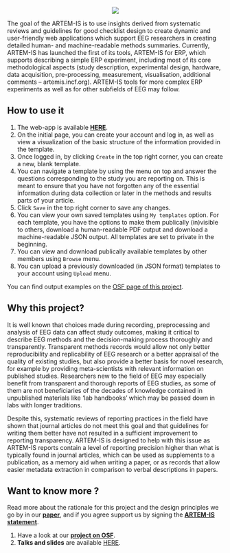 <!-- comment: landing page for ARTEMIS app -->

<center>

![](https://raw.githubusercontent.com/ohbm/eCOBIDAS/master/images/ARTEMIS_logo.jpg)

</center>

The goal of the ARTEM-IS is to use insights derived from systematic reviews and guidelines for good checklist design to create dynamic and user-friendly web applications which support EEG researchers in creating detailed human- and machine-readable methods summaries. Currently, ARTEM-IS has launched the first of its tools, ARTEM-IS for ERP, which supports describing a simple ERP experiment, including most of its core methodological aspects (study description, experimental design, hardware, data acquisition, pre-processing, measurement, visualisation, additional comments – artemis.incf.org). ARTEM-IS tools for more complex ERP experiments as well as for other subfields of EEG may follow.

## How to use it

1. The web-app is available **[HERE](https://artemis.incf.org/)**.
2. On the initial page, you can create your account and log in, as well as view a visualization of the basic structure of the information provided in the template.
3. Once logged in, by clicking `Create` in the top right corner, you can create a new, blank template.
4. You can navigate a template by using the menu on top and answer the questions corresponding to the study you are reporting on. This is meant to ensure that you have not forgotten any of the essential information during data collection or later in the methods and results parts of your article.
5. Click `Save` in the top right corner to save any changes.
6. You can view your own saved templates using `My templates` option. For each template, you have the options to make them publically (in)visible to others, download a human-readable PDF output and download a machine-readable JSON output. All templates are set to private in the beginning.
7. You can view and download publically available templates by other members using `Browse` menu.
8. You can upload a previously downloaded (in JSON format) templates to your account using `Upload` menu.

You can find output examples on the [OSF page of this project](https://osf.io/ahp3t/).

## Why this project?

It is well known that choices made during recording, preprocessing and analysis of EEG data can affect study outcomes, making it critical to describe EEG methods and the decision-making process thoroughly and transparently. Transparent methods records would allow not only better reproducibility and replicability of EEG research or a better appraisal of the quality of existing studies, but also provide a better basis for novel research, for example by providing meta-scientists with relevant information on published studies. Researchers new to the field of EEG may especially benefit from transparent and thorough reports of EEG studies, as some of them are not beneficiaries of the decades of knowledge contained in unpublished materials like ‘lab handbooks’ which may be passed down in labs with longer traditions.

Despite this, systematic reviews of reporting practices in the field have shown that journal articles do not meet this goal and that guidelines for writing them better have not resulted in a sufficient improvement to reporting transparency. ARTEM-IS is designed to help with this issue as ARTEM-IS reports contain a level of reporting precision higher than what is typically found in journal articles, which can be used as supplements to a publication, as a memory aid when writing a paper, or as records that allow easier metadata extraction in comparison to verbal descriptions in papers.

## Want to know more ?

Read more about the rationale for this project and the design principles we go by in our **[paper](https://www.sciencedirect.com/science/article/pii/S1053811921009939?via%3Dihub)**, and if you agree support us by signing the **[ARTEM-IS statement](https://osf.io/mf97q/)**.

1. Have a look at our **[project on OSF](https://osf.io/pvrn6/)**.
2. **Talks and slides** are available [HERE](https://osf.io/ncav8/).

